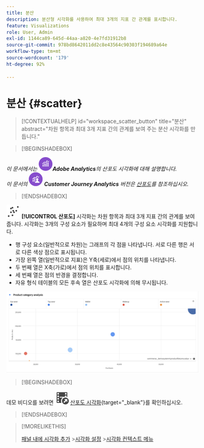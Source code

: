 ```yaml
---
title: 분산
description: 분산형 시각화를 사용하여 최대 3개의 지표 간 관계를 표시합니다.
feature: Visualizations
role: User, Admin
exl-id: 1144ca89-645d-44aa-a820-4e7fd31912b8
source-git-commit: 978bd8642011dd2c8e43564c90303f194689a64e
workflow-type: tm+mt
source-wordcount: '179'
ht-degree: 92%

---
```


# 분산 {#scatter}

<!-- markdownlint-disable MD034 -->

>[!CONTEXTUALHELP]
>id="workspace_scatter_button"
>title="분산"
>abstract="차원 항목과 최대 3개 지표 간의 관계를 보여 주는 분산 시각화를 만듭니다."

<!-- markdownlint-enable MD034 -->


>[!BEGINSHADEBOX]

_이 문서에서는_ ![Adobe Analytics](/help/assets/icons/AdobeAnalytics.svg) _&#x200B;**Adobe Analytics**&#x200B;의 산포도 시각화에 대해 설명합니다._<br/>_이 문서의_ ![CustomerJourneyAnalytics](/help/assets/icons/CustomerJourneyAnalytics.svg) _&#x200B;**Customer Journey Analytics** 버전은 [산포도](https://experienceleague.adobe.com/ko/docs/analytics-platform/using/cja-workspace/visualizations/scatterplot)를 참조하십시오._

>[!ENDSHADEBOX]


![GraphScatter](/help/assets/icons/GraphScatter.svg) **[!UICONTROL 산포도]** 시각화는 차원 항목과 최대 3개 지표 간의 관계를 보여 줍니다. 시각화는 3개의 구성 요소가 필요하며 최대 4개의 구성 요소 시각화를 지원합니다.

* 행 구성 요소(일반적으로 차원)는 그래프의 각 점을 나타냅니다. 서로 다른 행은 서로 다른 색상 점으로 표시됩니다.
* 가장 왼쪽 열(일반적으로 지표)은 Y축(세로)에서 점의 위치를 나타냅니다.
* 두 번째 열은 X축(가로)에서 점의 위치를 표시합니다.
* 세 번째 열은 점의 반경을 결정합니다.
* 자유 형식 테이블의 모든 후속 열은 산포도 시각화에 의해 무시됩니다.

![여러 항목을 보여 주는 산포도의 예 ](assets/scatter.png)


>[!BEGINSHADEBOX]

데모 비디오를 보려면 ![VideoCheckedOut](/help/assets/icons/VideoCheckedOut.svg) [산포도 시각화](https://video.tv.adobe.com/v/3416862/?quality=12&captions=kor){target=&#34;_blank&#34;}를 확인하십시오.

>[!ENDSHADEBOX]


>[!MORELIKETHIS]
>
>[패널 내에 시각화 추가](/help/analyze/analysis-workspace/visualizations/freeform-analysis-visualizations.md#add-visualizations-to-a-panel)
>&#x200B;>[시각화 설정](/help/analyze/analysis-workspace/visualizations/freeform-analysis-visualizations.md#settings)
>&#x200B;>[시각화 컨텍스트 메뉴](/help/analyze/analysis-workspace/visualizations/freeform-analysis-visualizations.md#context-menu)
>
